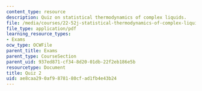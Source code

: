 ```yaml
---
content_type: resource
description: Quiz on statistical thermodynamics of complex liquids.
file: /media/courses/22-52j-statistical-thermodynamics-of-complex-liquids-spring-2004/ae8caa290af9878180cfad1fb4e43b24_52_quiz_2_chen_4.pdf
file_type: application/pdf
learning_resource_types:
- Exams
ocw_type: OCWFile
parent_title: Exams
parent_type: CourseSection
parent_uid: 937ed871-cf34-8d20-01db-22f2eb186e5b
resourcetype: Document
title: Quiz 2
uid: ae8caa29-0af9-8781-80cf-ad1fb4e43b24
---
```

